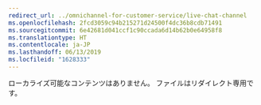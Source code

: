 ```yaml
---
redirect_url: ../omnichannel-for-customer-service/live-chat-channel
ms.openlocfilehash: 2fcd3059c94b215271d24500f4dc36b8cdb71491
ms.sourcegitcommit: 6e42681d041ccf1c90ccada6d14b62b0e64958f8
ms.translationtype: HT
ms.contentlocale: ja-JP
ms.lasthandoff: 06/13/2019
ms.locfileid: "1628333"
---
```

ローカライズ可能なコンテンツはありません。 ファイルはリダイレクト専用です。